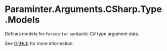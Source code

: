 # Paraminter.Arguments.CSharp.Type.Models

Defines models for `Paraminter` syntactic C# type argument data.

See [GitHub](https://github.com/Paraminter/Paraminter.Arguments.CSharp.Type) for more information.